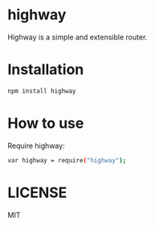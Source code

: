 highway
=============

Highway is a simple and extensible router.

Installation
============

```bash
npm install highway
```

How to use
==========

Require highway:

```bash
var highway = require("highway");
```


LICENSE
=======

MIT
